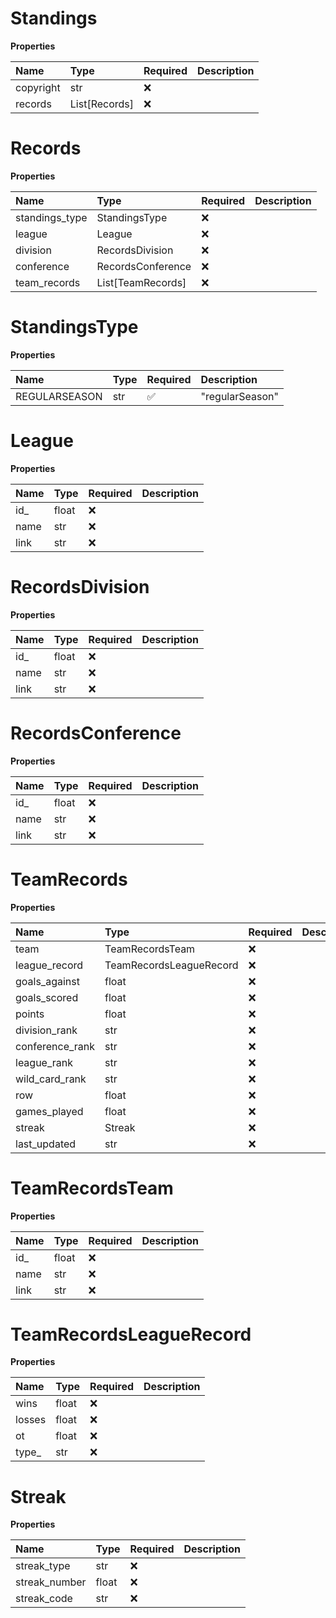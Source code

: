 # Standings

**Properties**

| Name      | Type          | Required | Description |
| :-------- | :------------ | :------- | :---------- |
| copyright | str           | ❌       |             |
| records   | List[Records] | ❌       |             |

# Records

**Properties**

| Name           | Type              | Required | Description |
| :------------- | :---------------- | :------- | :---------- |
| standings_type | StandingsType     | ❌       |             |
| league         | League            | ❌       |             |
| division       | RecordsDivision   | ❌       |             |
| conference     | RecordsConference | ❌       |             |
| team_records   | List[TeamRecords] | ❌       |             |

# StandingsType

**Properties**

| Name          | Type | Required | Description     |
| :------------ | :--- | :------- | :-------------- |
| REGULARSEASON | str  | ✅       | "regularSeason" |

# League

**Properties**

| Name | Type  | Required | Description |
| :--- | :---- | :------- | :---------- |
| id\_ | float | ❌       |             |
| name | str   | ❌       |             |
| link | str   | ❌       |             |

# RecordsDivision

**Properties**

| Name | Type  | Required | Description |
| :--- | :---- | :------- | :---------- |
| id\_ | float | ❌       |             |
| name | str   | ❌       |             |
| link | str   | ❌       |             |

# RecordsConference

**Properties**

| Name | Type  | Required | Description |
| :--- | :---- | :------- | :---------- |
| id\_ | float | ❌       |             |
| name | str   | ❌       |             |
| link | str   | ❌       |             |

# TeamRecords

**Properties**

| Name            | Type                    | Required | Description |
| :-------------- | :---------------------- | :------- | :---------- |
| team            | TeamRecordsTeam         | ❌       |             |
| league_record   | TeamRecordsLeagueRecord | ❌       |             |
| goals_against   | float                   | ❌       |             |
| goals_scored    | float                   | ❌       |             |
| points          | float                   | ❌       |             |
| division_rank   | str                     | ❌       |             |
| conference_rank | str                     | ❌       |             |
| league_rank     | str                     | ❌       |             |
| wild_card_rank  | str                     | ❌       |             |
| row             | float                   | ❌       |             |
| games_played    | float                   | ❌       |             |
| streak          | Streak                  | ❌       |             |
| last_updated    | str                     | ❌       |             |

# TeamRecordsTeam

**Properties**

| Name | Type  | Required | Description |
| :--- | :---- | :------- | :---------- |
| id\_ | float | ❌       |             |
| name | str   | ❌       |             |
| link | str   | ❌       |             |

# TeamRecordsLeagueRecord

**Properties**

| Name   | Type  | Required | Description |
| :----- | :---- | :------- | :---------- |
| wins   | float | ❌       |             |
| losses | float | ❌       |             |
| ot     | float | ❌       |             |
| type\_ | str   | ❌       |             |

# Streak

**Properties**

| Name          | Type  | Required | Description |
| :------------ | :---- | :------- | :---------- |
| streak_type   | str   | ❌       |             |
| streak_number | float | ❌       |             |
| streak_code   | str   | ❌       |             |

<!-- This file was generated by liblab | https://liblab.com/ -->
